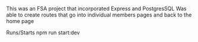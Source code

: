 This was an FSA project that incorporated Express and PostgresSQL
Was able to create routes that go into individual members pages and back to the home page

Runs/Starts npm run start:dev
